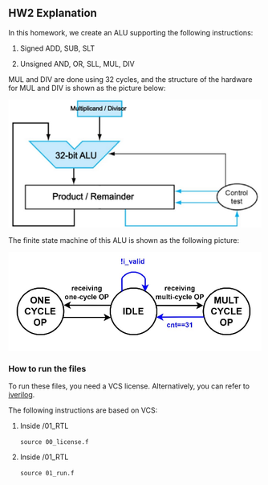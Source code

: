 ## HW2 Explanation

In this homework, we create an ALU supporting the following instructions:

1. Signed ADD, SUB, SLT

2. Unsigned AND, OR, SLL, MUL, DIV

MUL and DIV are done using 32 cycles, and the structure of the hardware for MUL and DIV is shown as the picture below: 

![MUL, DIV Hardware Structure](MULDIV.jpg)

The finite state machine of this ALU is shown as the following picture: 

![Finite State Machine](FSM.jpg)

### How to run the files

To run these files, you need a VCS license. Alternatively, you can refer to [iverilog](https://bleyer.org/icarus/).

The following instructions are based on VCS: 

1. Inside /01_RTL

    `source 00_license.f`

2. Inside /01_RTL

    `source 01_run.f`